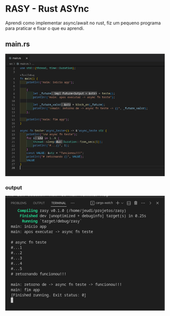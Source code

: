 # RASY - Rust ASYnc

Aprendi como implementar async/await no rust, fiz um pequeno programa para praticar e fixar o que eu aprendi.

## main.rs

![arquivo main.rs](https://github.com/jprando/rust_async/raw/main/images/main.rs.png "conteudo do arquivo main.rs")

### output

![log](https://github.com/jprando/rust_async/raw/main/images/app_output.png "saida ao executar o app")

